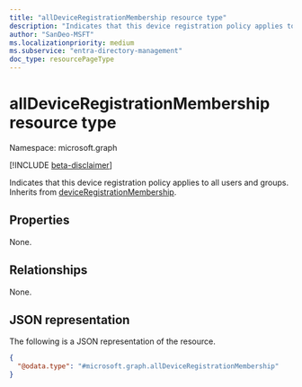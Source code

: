 ```yaml
---
title: "allDeviceRegistrationMembership resource type"
description: "Indicates that this device registration policy applies to all users and groups."
author: "SanDeo-MSFT"
ms.localizationpriority: medium
ms.subservice: "entra-directory-management"
doc_type: resourcePageType
---
```


# allDeviceRegistrationMembership resource type

Namespace: microsoft.graph

[!INCLUDE [beta-disclaimer](../../includes/beta-disclaimer.md)]

Indicates that this device registration policy applies to all users and groups. Inherits from [deviceRegistrationMembership](../resources/deviceregistrationmembership.md).

## Properties
None.

## Relationships
None.

## JSON representation
The following is a JSON representation of the resource.
<!-- {
  "blockType": "resource",
  "@odata.type": "microsoft.graph.allDeviceRegistrationMembership"
}
-->
``` json
{
  "@odata.type": "#microsoft.graph.allDeviceRegistrationMembership"
}
```

